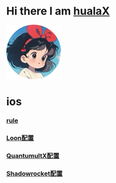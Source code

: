 # Hi there I am [hualaX](https://www.github.com/hualaX)
![image](https://raw.githubusercontent.com/hualaX/ios/main/icon/personal.png)
# ios
### [rule](https://www.github.com/hualaX/ios/tree/main/rule)
### [Loon配置](https://www.github.com/hualaX/ios/tree/main/loon_profile.conf)
### [QuantumultX配置](https://www.github.com/hualaX/ios/tree/main/quantumultX_profile.conf)
### [Shadowrocket配置](https://github.com/hualaX/ios/tree/main/shadowrocket_profile.conf)


